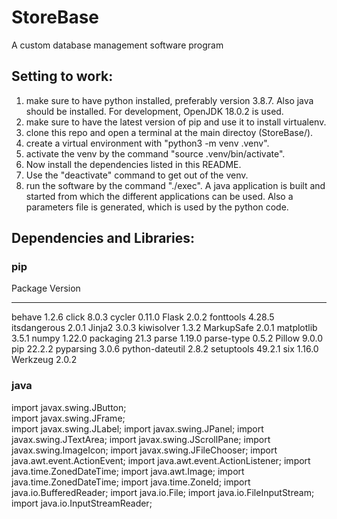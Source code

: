 # StoreBase
A custom database management software program

## Setting to work:
1. make sure to have python installed, preferably version 3.8.7. Also java should be installed. For development, OpenJDK 18.0.2 is used.
2. make sure to have the latest version of pip and use it to install virtualenv.
3. clone this repo and open a terminal at the main directoy (StoreBase/).
4. create a virtual environment with "python3 -m venv .venv".
5. activate the venv by the command "source .venv/bin/activate".
6. Now install the dependencies listed in this README.
7. Use the "deactivate" command to get out of the venv.
8. run the software by the command "./exec". A java application is built and started from which the different applications can be used. Also a parameters file is generated, which is used by the python code.


## Dependencies and Libraries:
### pip
Package         Version
--------------- -------
behave          1.2.6
click           8.0.3
cycler          0.11.0
Flask           2.0.2
fonttools       4.28.5
itsdangerous    2.0.1
Jinja2          3.0.3
kiwisolver      1.3.2
MarkupSafe      2.0.1
matplotlib      3.5.1
numpy           1.22.0
packaging       21.3
parse           1.19.0
parse-type      0.5.2
Pillow          9.0.0
pip             22.2.2
pyparsing       3.0.6
python-dateutil 2.8.2
setuptools      49.2.1
six             1.16.0
Werkzeug        2.0.2

### java
import javax.swing.JButton;  
import javax.swing.JFrame;  
import javax.swing.JLabel;
import javax.swing.JPanel;
import javax.swing.JTextArea;
import javax.swing.JScrollPane;
import javax.swing.ImageIcon;
import javax.swing.JFileChooser;
import java.awt.event.ActionEvent;
import java.awt.event.ActionListener;
import java.time.ZonedDateTime;
import java.awt.Image;
import java.time.ZonedDateTime;
import java.time.ZoneId;
import java.io.BufferedReader;
import java.io.File;
import java.io.FileInputStream;
import java.io.InputStreamReader;
